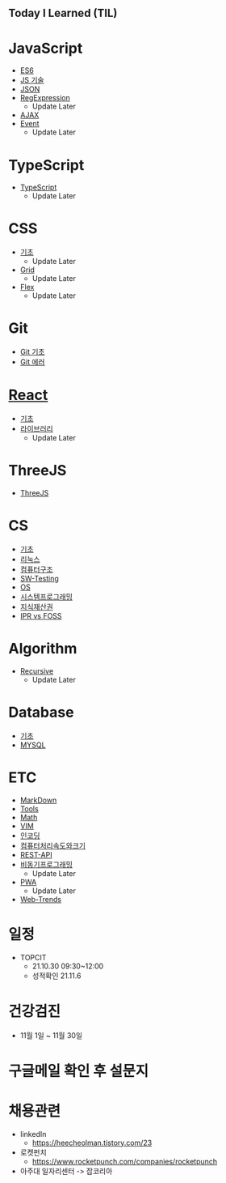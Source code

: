 ## Today I Learned (TIL)

# JavaScript
- [ES6](./JavaScript/ES6.md)
- [JS 기술](./JavaScript/skill.md)
- [JSON](./JavaScript/JSON.md)
- [RegExpression](./JavaScript/RegExp.md)
   - Update Later
- [AJAX](./JavaScript/AJAX.md)
- [Event](./JavaScript/event.md)
   - Update Later
# TypeScript
- [TypeScript](./TypeScript/사용법.md)
   - Update Later
# CSS
- [기초](./CSS/기초.md)
   - Update Later
- [Grid](./CSS/Grid.md)
   - Update Later
- [Flex](./CSS/Flex.md)
   - Update Later
# Git
- [Git 기초](./Git/기초.md)
- [Git 에러](./Git/에러.md)

# [React](./React/README.md)
- [기초](./React/Basic.md)
- [라이브러리](./React/라이브러리.md)
   - Update Later
# ThreeJS
- [ThreeJS](./ThreeJS/README.md)
# CS
- [기초](./CS/basic.md)
- [리눅스](./CS/Linux.md)
- [컴퓨터구조](./CS/컴퓨터구조/README.md)
- [SW-Testing](./CS/SW-Testing.md)
- [OS](./CS/시스템프로그래밍/OperatingSystems.md)
- [시스템프로그래밍](./CS/시스템프로그래밍/README.md)
- [지식재산권](./CS/오픈소스SW/IPR.md)
- [IPR vs FOSS](./CS/오픈소스SW/IPRvsFOSS.md)
# Algorithm
- [Recursive](./Algorithm/재귀.md)
   - Update Later
# Database
- [기초](./Database/종류.md)
- [MYSQL](./Database/MYSQL.md)
# ETC
- [MarkDown](./ETC/MarkDown.md)
- [Tools](./ETC/유용한-TooL.md)
- [Math](./ETC/수학지식.md)
- [VIM](./ETC/VIM.md)
- [인코딩](./ETC/인코딩.md)
- [컴퓨터처리속도와크기](./ETC/처리속도및사이즈.md)
- [REST-API](./ETC/REST-API.md)
- [비동기프로그래밍](./ETC/비동기프로그래밍.md)
   - Update Later
- [PWA](./ETC/PWA.md)
   - Update Later
- [Web-Trends](./ETC/Web-Trends.md)

# 일정
- TOPCIT
   - 21.10.30 09:30~12:00
   - 성적확인 21.11.6

# 건강검진
- 11월 1일 ~ 11월 30일

# 구글메일 확인 후 설문지

# 채용관련

- linkedIn
   - https://heecheolman.tistory.com/23
- 로켓펀치
   - https://www.rocketpunch.com/companies/rocketpunch
- 아주대 일자리센터 -> 잡코리아
